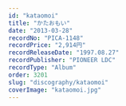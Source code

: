 ```yaml
---
id: "kataomoi"
title: "かたおもい"
date: "2013-03-28"
recordNo: "PICA-1148"
recordPrice: "2,914円"
recordReleaseDate: "1997.08.27"
recordPublisher: "PIONEER LDC"
recordType: "Album"
order: 3201
slug: "discography/kataomoi"
coverImage: "kataomoi.jpg"
---
```




